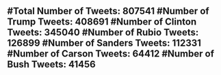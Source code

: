 #Total Number of Tweets: 807541 
#Number of Trump Tweets: 408691
#Number of Clinton Tweets: 345040
#Number of Rubio Tweets: 126899
#Number of Sanders Tweets: 112331
#Number of Carson Tweets: 64412
#Number of Bush Tweets: 41456
---
